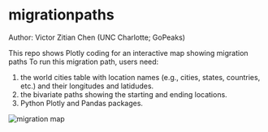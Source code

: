 # migrationpaths

Author: Victor Zitian Chen (UNC Charlotte; GoPeaks)

This repo shows Plotly coding for an interactive map showing migration paths
To run this migration path, users need:
1. the world cities table with location names (e.g., cities, states, countries, etc.) and their longitudes and latidudes.
2. the bivariate paths showing the starting and ending locations.
3. Python Plotly and Pandas packages.

![migration map](https://user-images.githubusercontent.com/59463770/115122542-6c84ab00-9f86-11eb-81fe-ffb675903e6f.png)
